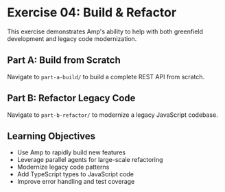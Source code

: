 # Exercise 04: Build & Refactor

This exercise demonstrates Amp's ability to help with both greenfield development and legacy code modernization.

## Part A: Build from Scratch
Navigate to `part-a-build/` to build a complete REST API from scratch.

## Part B: Refactor Legacy Code
Navigate to `part-b-refactor/` to modernize a legacy JavaScript codebase.

## Learning Objectives
- Use Amp to rapidly build new features
- Leverage parallel agents for large-scale refactoring
- Modernize legacy code patterns
- Add TypeScript types to JavaScript code
- Improve error handling and test coverage
